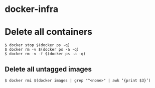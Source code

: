 # docker-infra

# Delete all containers
```
$ docker stop $(docker ps -q)
$ docker rm -v $(docker ps -a -q)
$ docker rm -v -f $(docker ps -a -q)
```

## Delete all untagged images
```
$ docker rmi $(docker images | grep "^<none>" | awk ‘{print $3}’)
```

